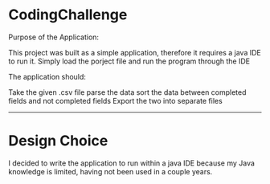 # CodingChallenge

Purpose of the Application:

This project was built as a simple application, therefore it requires a java IDE to run it.
Simply load the porject file and run the program through the IDE

The application should: 

Take the given .csv file
parse the data
sort the data between completed fields and not completed fields
Export the two into separate files

-------------------
# Design Choice

I decided to write the application to run within a java IDE because my Java knowledge is limited,
having not been used in a couple years. 